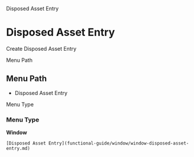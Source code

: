 
Disposed Asset Entry
# Disposed Asset Entry


Create Disposed Asset Entry

Menu Path
## Menu Path



- Disposed Asset Entry

Menu Type
### Menu Type

**Window**


```
[Disposed Asset Entry](functional-guide/window/window-disposed-asset-entry.md)
```